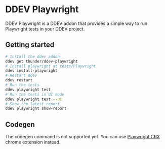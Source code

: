 # DDEV Playwright

DDEV Playwright is a DDEV addon that provides a simple way to run Playwright tests in your DDEV project.

## Getting started

```bash
# Install the ddev addon
ddev get thunder/ddev-playwright
# Install playwright at tests/Playwright
ddev install-playwright
# Restart ddev
ddev restart
# Run the tests
ddev playwright test
# Run the tests in UI mode
ddev playwright test --ui
# Show the latest report
ddev playwright show-report
```

## Codegen

The codegen command is not supported yet. You can use [Playwright CRX](https://github.com/ruifigueira/playwright-crx) chrome extension instead.

